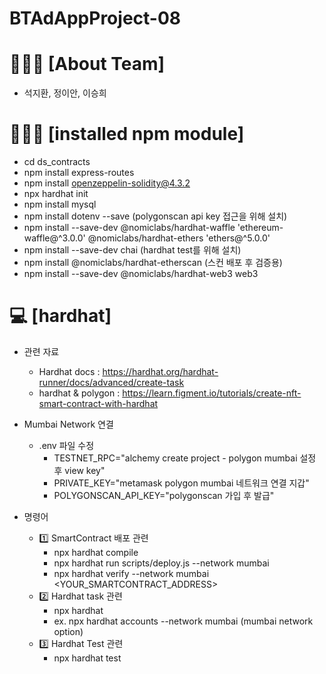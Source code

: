 # BTAdAppProject-08

🙋🏻‍♂️ [About Team]
============
 * 석지환, 정이안, 이승희


👨🏻‍💻 [installed npm module]
=========================
 * cd ds_contracts
 * npm install express-routes
 * npm install openzeppelin-solidity@4.3.2
 * npx hardhat init 
 * npm install mysql   
 * npm install dotenv --save (polygonscan api key 접근을 위해 설치)
 * npm install --save-dev @nomiclabs/hardhat-waffle 'ethereum-waffle@^3.0.0' @nomiclabs/hardhat-ethers 'ethers@^5.0.0'
 * npm install --save-dev chai (hardhat test를 위해 설치)
 * npm install @nomiclabs/hardhat-etherscan (스컨 배포 후 검증용)
 * npm install --save-dev @nomiclabs/hardhat-web3 web3

💻 [hardhat]
===========
 * 관련 자료 
    * Hardhat docs : https://hardhat.org/hardhat-runner/docs/advanced/create-task 
    * hardhat & polygon : https://learn.figment.io/tutorials/create-nft-smart-contract-with-hardhat
 
 * Mumbai Network 연결 
    * .env 파일 수정  
        * TESTNET_RPC="alchemy create project - polygon mumbai 설정 후 view key"
        * PRIVATE_KEY="metamask polygon mumbai 네트워크 연결 지갑"
        * POLYGONSCAN_API_KEY="polygonscan 가입 후 발급"

 * 명령어
    * 1️⃣ SmartContract 배포 관련 
        * npx hardhat compile
        * npx hardhat run scripts/deploy.js --network mumbai
        * npx hardhat verify --network mumbai <YOUR_SMARTCONTRACT_ADDRESS>
    * 2️⃣ Hardhat task 관련 
        * npx hardhat <task name>
        * ex. npx hardhat accounts --network mumbai (mumbai network option)
    * 3️⃣ Hardhat Test 관련 
        * npx hardhat test